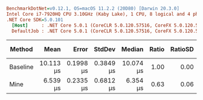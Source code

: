 ``` ini

BenchmarkDotNet=v0.12.1, OS=macOS 11.2.2 (20D80) [Darwin 20.3.0]
Intel Core i7-7920HQ CPU 3.10GHz (Kaby Lake), 1 CPU, 8 logical and 4 physical cores
.NET Core SDK=5.0.101
  [Host]     : .NET Core 5.0.1 (CoreCLR 5.0.120.57516, CoreFX 5.0.120.57516), X64 RyuJIT DEBUG
  DefaultJob : .NET Core 5.0.1 (CoreCLR 5.0.120.57516, CoreFX 5.0.120.57516), X64 RyuJIT


```
|   Method |      Mean |     Error |    StdDev |    Median | Ratio | RatioSD |  Gen 0 | Gen 1 | Gen 2 | Allocated |
|--------- |----------:|----------:|----------:|----------:|------:|--------:|-------:|------:|------:|----------:|
| Baseline | 10.113 μs | 0.1998 μs | 0.3849 μs | 10.074 μs |  1.00 |    0.00 | 3.6163 |     - |     - |   14.8 KB |
|     Mine |  6.539 μs | 0.2335 μs | 0.6812 μs |  6.354 μs |  0.63 |    0.06 | 2.0828 |     - |     - |   8.52 KB |
